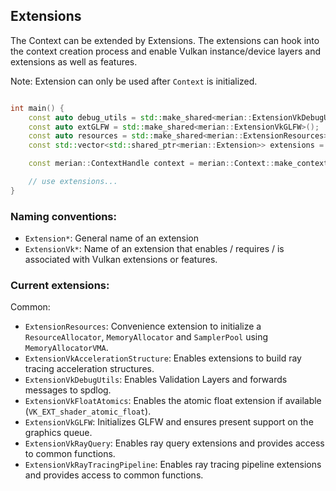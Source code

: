 ## Extensions

The Context can be extended by Extensions.
The extensions can hook into the context creation process and enable Vulkan instance/device layers and extensions as well as features.

Note: Extension can only be used after `Context` is initialized.

```c++

int main() {
    const auto debug_utils = std::make_shared<merian::ExtensionVkDebugUtils>(false);
    const auto extGLFW = std::make_shared<merian::ExtensionVkGLFW>();
    const auto resources = std::make_shared<merian::ExtensionResources>();
    const std::vector<std::shared_ptr<merian::Extension>> extensions = {extGLFW, resources, debug_utils};

    const merian::ContextHandle context = merian::Context::make_context(extensions, "merian");

    // use extensions...
}
```

### Naming conventions:

- `Extension*`: General name of an extension
- `ExtensionVk*`: Name of an extension that enables / requires / is associated with Vulkan extensions or features.

### Current extensions:

Common:

- `ExtensionResources`: Convenience extension to initialize a `ResourceAllocator`, `MemoryAllocator` and `SamplerPool` using `MemoryAllocatorVMA`.
- `ExtensionVkAccelerationStructure`: Enables extensions to build ray tracing acceleration structures.
- `ExtensionVkDebugUtils`: Enables Validation Layers and forwards messages to spdlog.
- `ExtensionVkFloatAtomics`: Enables the atomic float extension if available (`VK_EXT_shader_atomic_float`).
- `ExtensionVkGLFW`: Initializes GLFW and ensures present support on the graphics queue.
- `ExtensionVkRayQuery`: Enables ray query extensions and provides access to common functions.
- `ExtensionVkRayTracingPipeline`: Enables ray tracing pipeline extensions and provides access to common functions.
